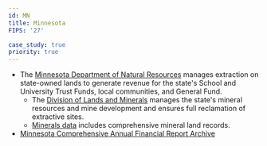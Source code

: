 ```yaml
---
id: MN
title: Minnesota
FIPS: '27'

case_study: true
priority: true
---
```

* The [Minnesota Department of Natural Resources](http://www.dnr.state.mn.us/index.html) manages extraction on state-owned lands to generate revenue for the state's School and University Trust Funds, local communities, and General Fund.
  - The [Division of Lands and Minerals](http://www.dnr.state.mn.us/lands_minerals/index.html) manages the state's mineral resources and mine development and ensures full reclamation of extractive sites.
  - [Minerals data](http://minarchive.dnr.state.mn.us/) includes comprehensive mineral land records.
* [Minnesota Comprehensive Annual Financial Report Archive](http://mn.gov/mmb/accounting/reports/comprehensive-annual.jsp)

